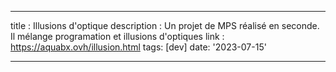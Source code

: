 ---

title : Illusions d'optique
description : Un projet de MPS réalisé en seconde. Il mélange programation et illusions d'optiques
link : https://aquabx.ovh/illusion.html
tags: [dev]
date: '2023-07-15'

---